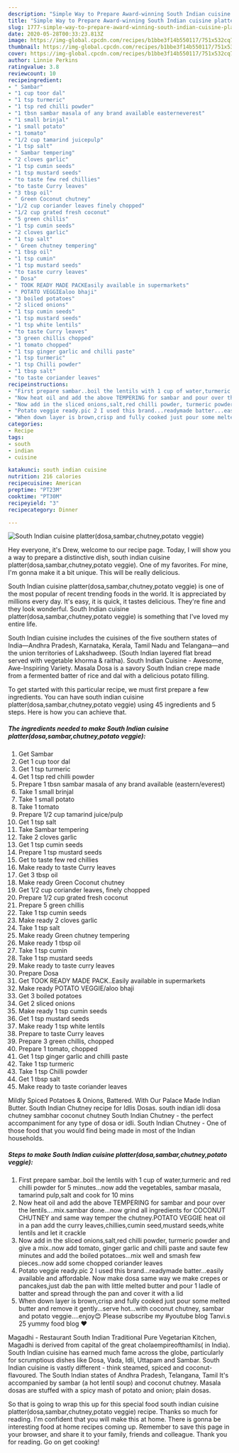 ```yaml
---
description: "Simple Way to Prepare Award-winning South Indian cuisine platter(dosa,sambar,chutney,potato veggie)"
title: "Simple Way to Prepare Award-winning South Indian cuisine platter(dosa,sambar,chutney,potato veggie)"
slug: 1777-simple-way-to-prepare-award-winning-south-indian-cuisine-platterdosa-sambar-chutney-potato-veggie
date: 2020-05-28T00:33:23.813Z
image: https://img-global.cpcdn.com/recipes/b1bbe3f14b550117/751x532cq70/south-indian-cuisine-platterdosasambarchutneypotato-veggie-recipe-main-photo.jpg
thumbnail: https://img-global.cpcdn.com/recipes/b1bbe3f14b550117/751x532cq70/south-indian-cuisine-platterdosasambarchutneypotato-veggie-recipe-main-photo.jpg
cover: https://img-global.cpcdn.com/recipes/b1bbe3f14b550117/751x532cq70/south-indian-cuisine-platterdosasambarchutneypotato-veggie-recipe-main-photo.jpg
author: Linnie Perkins
ratingvalue: 3.8
reviewcount: 10
recipeingredient:
- " Sambar"
- "1 cup toor dal"
- "1 tsp turmeric"
- "1 tsp red chilli powder"
- "1 tbsn sambar masala of any brand available easterneverest"
- "1 small brinjal"
- "1 small potato"
- "1 tomato"
- "1/2 cup tamarind juicepulp"
- "1 tsp salt"
- " Sambar tempering"
- "2 cloves garlic"
- "1 tsp cumin seeds"
- "1 tsp mustard seeds"
- "to taste few red chillies"
- "to taste Curry leaves"
- "3 tbsp oil"
- " Green Coconut chutney"
- "1/2 cup coriander leaves finely chopped"
- "1/2 cup grated fresh coconut"
- "5 green chillis"
- "1 tsp cumin seeds"
- "2 cloves garlic"
- "1 tsp salt"
- " Green chutney tempering"
- "1 tbsp oil"
- "1 tsp cumin"
- "1 tsp mustard seeds"
- "to taste curry leaves"
- " Dosa"
- " TOOK READY MADE PACKEasily available in supermarkets"
- " POTATO VEGGIEaloo bhaji"
- "3 boiled potatoes"
- "2 sliced onions"
- "1 tsp cumin seeds"
- "1 tsp mustard seeds"
- "1 tsp white lentils"
- "to taste Curry leaves"
- "3 green chillis chopped"
- "1 tomato chopped"
- "1 tsp ginger garlic and chilli paste"
- "1 tsp turmeric"
- "1 tsp Chilli powder"
- "1 tbsp salt"
- "to taste coriander leaves"
recipeinstructions:
- "First prepare sambar..boil the lentils with 1 cup of water,turmeric and red chilli powder for 5 minutes...now add the vegetables, sambar masala, tamarind pulp,salt and cook for 10 mins"
- "Now heat oil and add the above TEMPERING for sambar and pour over the lentils....mix.sambar done...now grind all ingredients for COCONUT CHUTNEY and same way temper the chutney.POTATO VEGGIE heat oil in a pan add the curry leaves,chillies,cumin seed,mustard seeds,white lentils and let it crackle"
- "Now add in the sliced onions,salt,red chilli powder, turmeric powder and give a mix..now add tomato, ginger garlic and chilli paste and saute few minutes and add the boiled potatoes...mix well and smash few pieces..now add some chopped coriander leaves"
- "Potato veggie ready.pic 2 I used this brand...readymade batter...easily available and affordable. Now make dosa same way we make crepes or pancakes,just dab the pan with little melted butter and pour 1 ladle of batter and spread through the pan and cover it with a lid"
- "When down layer is brown,crisp and fully cooked just pour some melted butter and remove it gently...serve hot...with coconut chutney, sambar and potato veggie....enjoy😊 Please subscribe my #youtube blog Tanvi.s 25 yummy food blog ❤"
categories:
- Recipe
tags:
- south
- indian
- cuisine

katakunci: south indian cuisine 
nutrition: 216 calories
recipecuisine: American
preptime: "PT23M"
cooktime: "PT30M"
recipeyield: "3"
recipecategory: Dinner

---
```



![South Indian cuisine platter(dosa,sambar,chutney,potato veggie)](https://img-global.cpcdn.com/recipes/b1bbe3f14b550117/751x532cq70/south-indian-cuisine-platterdosasambarchutneypotato-veggie-recipe-main-photo.jpg)

Hey everyone, it's Drew, welcome to our recipe page. Today, I will show you a way to prepare a distinctive dish, south indian cuisine platter(dosa,sambar,chutney,potato veggie). One of my favorites. For mine, I'm gonna make it a bit unique. This will be really delicious.

South Indian cuisine platter(dosa,sambar,chutney,potato veggie) is one of the most popular of recent trending foods in the world. It is appreciated by millions every day. It's easy, it is quick, it tastes delicious. They're fine and they look wonderful. South Indian cuisine platter(dosa,sambar,chutney,potato veggie) is something that I've loved my entire life.

South Indian cuisine includes the cuisines of the five southern states of India—Andhra Pradesh, Karnataka, Kerala, Tamil Nadu and Telangana—and the union territories of Lakshadweep. (South Indian layered flat bread served with vegetable khorma &amp; raitha). South Indian Cuisine - Awesome, Awe-Inspiring Variety. Masala Dosa is a savory South Indian crepe made from a fermented batter of rice and dal with a delicious potato filling.


To get started with this particular recipe, we must first prepare a few ingredients. You can have south indian cuisine platter(dosa,sambar,chutney,potato veggie) using 45 ingredients and 5 steps. Here is how you can achieve that.

<!--inarticleads1-->

##### The ingredients needed to make South Indian cuisine platter(dosa,sambar,chutney,potato veggie):

1. Get  Sambar
1. Get 1 cup toor dal
1. Get 1 tsp turmeric
1. Get 1 tsp red chilli powder
1. Prepare 1 tbsn sambar masala of any brand available (eastern/everest)
1. Take 1 small brinjal
1. Take 1 small potato
1. Take 1 tomato
1. Prepare 1/2 cup tamarind juice/pulp
1. Get 1 tsp salt
1. Take  Sambar tempering
1. Take 2 cloves garlic
1. Get 1 tsp cumin seeds
1. Prepare 1 tsp mustard seeds
1. Get to taste few red chillies
1. Make ready to taste Curry leaves
1. Get 3 tbsp oil
1. Make ready  Green Coconut chutney
1. Get 1/2 cup coriander leaves, finely chopped
1. Prepare 1/2 cup grated fresh coconut
1. Prepare 5 green chillis
1. Take 1 tsp cumin seeds
1. Make ready 2 cloves garlic
1. Take 1 tsp salt
1. Make ready  Green chutney tempering
1. Make ready 1 tbsp oil
1. Take 1 tsp cumin
1. Take 1 tsp mustard seeds
1. Make ready to taste curry leaves
1. Prepare  Dosa
1. Get  TOOK READY MADE PACK..Easily available in supermarkets
1. Make ready  POTATO VEGGIE/aloo bhaji
1. Get 3 boiled potatoes
1. Get 2 sliced onions
1. Make ready 1 tsp cumin seeds
1. Get 1 tsp mustard seeds
1. Make ready 1 tsp white lentils
1. Prepare to taste Curry leaves
1. Prepare 3 green chillis, chopped
1. Prepare 1 tomato, chopped
1. Get 1 tsp ginger garlic and chilli paste
1. Take 1 tsp turmeric
1. Take 1 tsp Chilli powder
1. Get 1 tbsp salt
1. Make ready to taste coriander leaves


Mildly Spiced Potatoes &amp; Onions, Battered. With Our Palace Made Indian Butter. South Indian Chutney recipe for Idlis Dosas. south indian idli dosa chutney sambhar coconut chutney South Indian Chutney - the perfect accompaniment for any type of dosa or idli. South Indian Chutney - One of those food that you would find being made in most of the Indian households. 

<!--inarticleads2-->

##### Steps to make South Indian cuisine platter(dosa,sambar,chutney,potato veggie):

1. First prepare sambar..boil the lentils with 1 cup of water,turmeric and red chilli powder for 5 minutes...now add the vegetables, sambar masala, tamarind pulp,salt and cook for 10 mins
1. Now heat oil and add the above TEMPERING for sambar and pour over the lentils....mix.sambar done...now grind all ingredients for COCONUT CHUTNEY and same way temper the chutney.POTATO VEGGIE heat oil in a pan add the curry leaves,chillies,cumin seed,mustard seeds,white lentils and let it crackle
1. Now add in the sliced onions,salt,red chilli powder, turmeric powder and give a mix..now add tomato, ginger garlic and chilli paste and saute few minutes and add the boiled potatoes...mix well and smash few pieces..now add some chopped coriander leaves
1. Potato veggie ready.pic 2 I used this brand...readymade batter...easily available and affordable. Now make dosa same way we make crepes or pancakes,just dab the pan with little melted butter and pour 1 ladle of batter and spread through the pan and cover it with a lid
1. When down layer is brown,crisp and fully cooked just pour some melted butter and remove it gently...serve hot...with coconut chutney, sambar and potato veggie....enjoy😊 Please subscribe my #youtube blog Tanvi.s 25 yummy food blog ❤


Magadhi - Restaurant South Indian Traditional Pure Vegetarian Kitchen, Magadhi is derived from capital of the great cholaempireofthamils( in India). South Indian cuisine has earned much fame across the globe, particularly for scrumptious dishes like Dosa, Vada, Idli, Uttapam and Sambar. South Indian cuisine is vastly different - think steamed, spiced and coconut-flavoured. The South Indian states of Andhra Pradesh, Telangana, Tamil It&#39;s accompanied by sambar (a hot lentil soup) and coconut chutney. Masala dosas are stuffed with a spicy mash of potato and onion; plain dosas. 

So that is going to wrap this up for this special food south indian cuisine platter(dosa,sambar,chutney,potato veggie) recipe. Thanks so much for reading. I'm confident that you will make this at home. There is gonna be interesting food at home recipes coming up. Remember to save this page in your browser, and share it to your family, friends and colleague. Thank you for reading. Go on get cooking!

